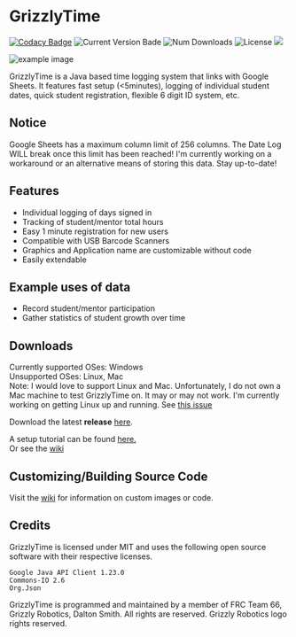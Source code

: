 # GrizzlyTime

[![Codacy Badge](https://api.codacy.com/project/badge/Grade/4aa6c7f1b32d4d0da74b7ba17558e17b)](https://app.codacy.com/app/gamefollower26/GrizzlyTime-JavaFX?utm_source=github.com&utm_medium=referral&utm_content=Daltz333/GrizzlyTime-JavaFX&utm_campaign=Badge_Grade_Dashboard)
![Current Version Bade](https://img.shields.io/github/release/daltz333/GrizzlyTime-JavaFX.svg?style=flat)
![Num Downloads](https://img.shields.io/github/downloads/daltz333/GrizzlyTime-JavaFX/latest/total.svg?style=flat)
![License](https://img.shields.io/github/license/daltz333/GrizzlyTime-JavaFX.svg?style=flat)
<a href="https://github.com/badges/shields/graphs/contributors" alt="Contributors">
   <img src="https://ci.appveyor.com/api/projects/status/4969habs84m6dyv8?svg=true" />
</a>
        
![example image](https://raw.githubusercontent.com/Daltz333/GrizzlyTime-JavaFX/master/wiki_images/main_screen.png)

GrizzlyTime is a Java based time logging system that links with Google Sheets. It features fast setup (<5minutes), logging of individual student dates, quick student registration, flexible 6 digit ID system, etc.

## Notice
Google Sheets has a maximum column limit of 256 columns. The Date Log WILL break once this limit has been reached!
I'm currently working on a workaround or an alternative means of storing this data. Stay up-to-date!

## Features
- Individual logging of days signed in
- Tracking of student/mentor total hours
- Easy 1 minute registration for new users
- Compatible with USB Barcode Scanners
- Graphics and Application name are customizable without code
- Easily extendable

## Example uses of data
- Record student/mentor participation
- Gather statistics of student growth over time

## Downloads
Currently supported OSes: Windows  
Unsupported OSes: Linux, Mac  
Note: I would love to support Linux and Mac. Unfortunately, I do not own a Mac machine to test GrizzlyTime on. It may
or may not work. I'm currently working on getting Linux up and running. See [this issue](https://github.com/Daltz333/GrizzlyTime-JavaFX/issues/25)

Download the latest **release** [here](https://github.com/Daltz333/GrizzlyTime-JavaFX/releases/latest "here").

A setup tutorial can be found [here.](https://www.youtube.com/watch?v=Cnrck_dascw "here.")  
Or see the [wiki](https://github.com/Daltz333/GrizzlyTime-JavaFX/wiki "wiki")

## Customizing/Building Source Code
Visit the [wiki](https://github.com/Daltz333/GrizzlyTime-JavaFX/wiki "wiki") for information on custom images or code.

## Credits
GrizzlyTime is licensed under MIT and uses the following open source software with their respective licenses.
```
Google Java API Client 1.23.0
Commons-IO 2.6
Org.Json
```

GrizzlyTime is programmed and maintained by a member of FRC Team 66, Grizzly Robotics, Dalton Smith. All rights are reserved. Grizzly Robotics logo rights reserved.
